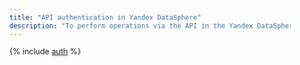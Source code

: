 ```yaml
---
title: "API authentication in Yandex DataSphere"
description: "To perform operations via the API in the Yandex DataSphere machine learning development (ML) service, you need to get an IAM token for a service, federated or Yandex account."
---
```


{% include [auth](../../../en/_includes/authentication.md) %}